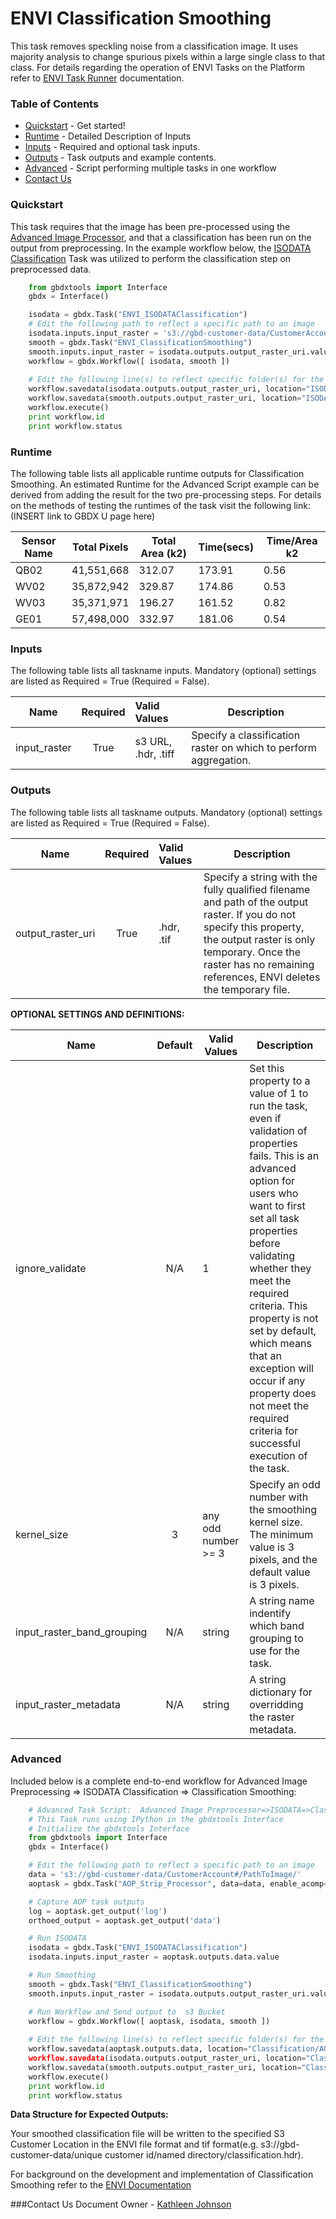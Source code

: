 # ENVI Classification Smoothing

This task removes speckling noise from a classification image. It uses majority analysis to change spurious pixels within a large single class to that class.  For details regarding the operation of ENVI Tasks on the Platform refer to [ENVI Task Runner]() documentation.

### Table of Contents
 * [Quickstart](#quickstart) - Get started!
 * [Runtime](#runtime) - Detailed Description of Inputs
 * [Inputs](#inputs) - Required and optional task inputs.
 * [Outputs](#outputs) - Task outputs and example contents.
 * [Advanced](#advanced) - Script performing multiple tasks in one workflow
 * [Contact Us](#contact-us)

### Quickstart

This task requires that the image has been pre-processed using the [Advanced Image Processor](https://github.com/TDG-Platform/docs/blob/master/AOP_Strip_Processor.md), and that a classification has been run on the output from preprocessing. In the example workflow below, the  [ISODATA Classification](https://github.com/TDG-Platform/docs/blob/master/ENVI_ISODATAClassification.md) Task was utilized to perform the classification step on preprocessed data.

```python  
	from gbdxtools import Interface
	gbdx = Interface()

	isodata = gbdx.Task("ENVI_ISODATAClassification")
  	# Edit the following path to reflect a specific path to an image
	isodata.inputs.input_raster = 's3://gbd-customer-data/CustomerAccount#/PathToImage/'
	smooth = gbdx.Task("ENVI_ClassificationSmoothing")
	smooth.inputs.input_raster = isodata.outputs.output_raster_uri.value
	workflow = gbdx.Workflow([ isodata, smooth ])
	
 	# Edit the following line(s) to reflect specific folder(s) for the output file (example location provided)
	workflow.savedata(isodata.outputs.output_raster_uri, location="ISODATAClassification")
	workflow.savedata(smooth.outputs.output_raster_uri, location="ISODATAClassification/Smoothing")
	workflow.execute()
	print workflow.id
	print workflow.status
```

### Runtime

The following table lists all applicable runtime outputs for Classification Smoothing. An estimated Runtime for the Advanced Script example can be derived from adding the result for the two pre-processing steps. For details on the methods of testing the runtimes of the task visit the following link:(INSERT link to GBDX U page here)

  Sensor Name  |  Total Pixels  |  Total Area (k2)  |  Time(secs)  |  Time/Area k2
--------|:----------:|-----------|----------------|---------------
QB02 | 41,551,668 | 312.07 | 173.91 | 0.56 |
WV02|35,872,942 | 329.87 | 174.86 | 0.53 |
WV03|35,371,971 | 196.27 | 161.52 | 0.82 |
GE01| 57,498,000 | 332.97 | 181.06 | 0.54 |


### Inputs
The following table lists all taskname inputs.
Mandatory (optional) settings are listed as Required = True (Required = False).

  Name       |  Required  |  Valid Values       |  Description  
-------------|:-----------:|:--------------------|---------------
input_raster | True       | s3 URL, .hdr, .tiff | Specify a classification raster on which to perform aggregation.

### Outputs
The following table lists all taskname outputs.
Mandatory (optional) settings are listed as Required = True (Required = False).

  Name            |  Required  |  Valid Values             | Description  
------------------|:---------: |:------------------------- |---------------
output_raster_uri | True       | .hdr, .tif | Specify a string with the fully qualified filename and path of the output raster. If you do not specify this property, the output raster is only temporary. Once the raster has no remaining references, ENVI deletes the temporary file.


**OPTIONAL SETTINGS AND DEFINITIONS:**

Name                 |       Default    | Valid Values |   Description
---------------------|:----------------:|---------------------------------|-----------------
ignore_validate      |          N/A     |     1        |Set this property to a value of 1 to run the task, even if validation of properties fails. This is an advanced option for users who want to first set all task properties before validating whether they meet the required criteria. This property is not set by default, which means that an exception will occur if any property does not meet the required criteria for successful execution of the task.
kernel_size                |           3           |    any odd number >= 3          | Specify an odd number with the smoothing kernel size. The minimum value is 3 pixels, and the default value is 3 pixels.
input_raster_band_grouping  |  N/A | string  | A string name indentify which band grouping to use for the task.
input_raster_metadata  | N/A  |  string  |  A string dictionary for overridding the raster metadata.


### Advanced

Included below is a complete end-to-end workflow for Advanced Image Preprocessing => ISODATA Classification => Classification Smoothing:

```python
	# Advanced Task Script:  Advanced Image Preprocessor=>ISODATA=>Classification Smoothing
	# This Task runs using IPython in the gbdxtools Interface
	# Initialize the gbdxtools Interface
	from gbdxtools import Interface
	gbdx = Interface()

  	# Edit the following path to reflect a specific path to an image
	data = 's3://gbd-customer-data/CustomerAccount#/PathToImage/'
  	aoptask = gbdx.Task("AOP_Strip_Processor", data=data, enable_acomp=True, bands='MS', enable_pansharpen=False, enable_dra=False)

	# Capture AOP task outputs
	log = aoptask.get_output('log')
	orthoed_output = aoptask.get_output('data')

	# Run ISODATA
	isodata = gbdx.Task("ENVI_ISODATAClassification")
	isodata.inputs.input_raster = aoptask.outputs.data.value

	# Run Smoothing
	smooth = gbdx.Task("ENVI_ClassificationSmoothing")
	smooth.inputs.input_raster = isodata.outputs.output_raster_uri.value

	# Run Workflow and Send output to  s3 Bucket
	workflow = gbdx.Workflow([ aoptask, isodata, smooth ])
	
  	# Edit the following line(s) to reflect specific folder(s) for the output file (example location provided)
	workflow.savedata(aoptask.outputs.data, location="Classification/AOP)
	workflow.savedata(isodata.outputs.output_raster_uri, location="Classification/ISODATA")
	workflow.savedata(smooth.outputs.output_raster_uri, location="Classification/Smoothing")
	workflow.execute()
	print workflow.id
	print workflow.status
```

**Data Structure for Expected Outputs:**

Your smoothed classification file will be written to the specified S3 Customer Location in the ENVI file format and tif format(e.g.  s3://gbd-customer-data/unique customer id/named directory/classification.hdr).  

For background on the development and implementation of Classification Smoothing refer to the [ENVI Documentation](https://www.harrisgeospatial.com/docs/classificationtutorial.html)


###Contact Us
Document Owner - [Kathleen Johnson](kajohnso@digitalglobe.com)
